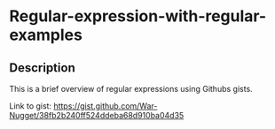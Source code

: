 # Regular-expression-with-regular-examples

## Description

This is a brief overview of regular expressions using Githubs gists.

Link to gist: https://gist.github.com/War-Nugget/38fb2b240ff524ddeba68d910ba04d35
